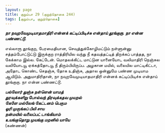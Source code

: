```yaml
---
layout: page
title: குறும்பா 29 (குறுந்தொகை 244)
tags: [குறும்பா, குறுந்தொகை]
---
```


<!-- ## 244
### ஜூலை 10, 2012 -->

***நா நவுறவேமுடியாதமாதிரி என்னக் கட்டிப்பிடிச்சு என்தாய் தூங்குறா. நா என்ன பண்ணட்டூ.***


எல்லாரூ தூங்குற, பேரமைதியான, செவுத்துக்கோழிமட்டும் நள்ளுன்னு சத்தம்போட்டுட்டு இருக்குற ராத்திரியில வந்து நீ கதவத்தட்டித் திறக்கப் பாத்தத, நா கேக்காம இல்ல. கேட்டேன். மொதலக்கிட்ட மாட்டுன யானையோட வலிமாதிரி நெஞ்சுல வலியோடயூ ஏக்கத்தோடயூ நீ திரும்பியிருப்ப. அழகான மயில், வலையில மாட்டிகிட்டா, அதோட கொண்ட செதஞ்சு, தோக உதிஞ்சு, அதால ஒன்னுமே பண்ண முடியாம ஆயிடும். அதுமாதிரிதான், நா நவுறவேமுடியாதமாதிரி என்னக் கட்டிப்பிடிச்சு என்தாய் தூங்குறா. நா என்ன பண்ணட்டூ.


***பல்லோர் துஞ்சு நள்ளென் யாமத்  
துரவுக்களிறு போல்வந் திரவுக்கதவ முயறல்  
கேளே மல்லேங் கேட்டனம் பெரும  
ஓரி முருங்கப் பீலி சாய  
நன்மயில் வலைப்பட் டாங்கியாம்   
உயங்குதொறு முயங்கு மறனில் யாயே***  
(கண்ணன்)